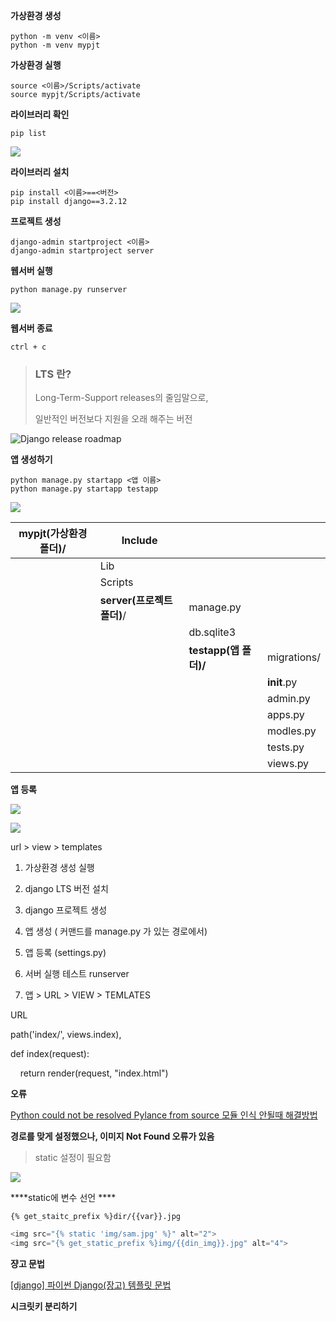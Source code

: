 **가상환경 생성**

```
python -m venv <이름>
python -m venv mypjt
```

**가상환경 실행**

```
source <이름>/Scripts/activate
source mypjt/Scripts/activate
```

**라이브러리 확인**

```
pip list
```

![](C:\Users\Wook\AppData\Roaming\marktext\images\2022-09-21-13-52-53-image.png)

**라이브러리 설치**

```
pip install <이름>==<버전>
pip install django==3.2.12
```

**프로젝트 생성**

```
django-admin startproject <이름>
django-admin startproject server
```

**웹서버 실행**

```
python manage.py runserver
```

![](C:\Users\Wook\AppData\Roaming\marktext\images\2022-09-21-14-01-00-image.png)

**웹서버 종료**

```
ctrl + c
```

> ### LTS 란?
> 
> Long-Term-Support releases의 줄임말으로,
> 
> 일반적인 버전보다 지원을 오래 해주는 버전

![Django release roadmap](https://static.djangoproject.com/img/release-roadmap.4cf783b31fbe.png)

**앱 생성하기**

```
python manage.py startapp <앱 이름>
python manage.py startapp testapp
```

![](C:\Users\Wook\AppData\Roaming\marktext\images\2022-09-21-14-18-21-image.png)

| mypjt(가상환경 폴더)/ | Include              |                    |             |
| --------------- | -------------------- | ------------------ | ----------- |
|                 | Lib                  |                    |             |
|                 | Scripts              |                    |             |
|                 | **server(프로젝트 폴더)**/ | manage.py          |             |
|                 |                      | db.sqlite3         |             |
|                 |                      | **testapp(앱 폴더)/** | migrations/ |
|                 |                      |                    | __init__.py |
|                 |                      |                    | admin.py    |
|                 |                      |                    | apps.py     |
|                 |                      |                    | modles.py   |
|                 |                      |                    | tests.py    |
|                 |                      |                    | views.py    |

**앱 등록**

![](C:\Users\Wook\AppData\Roaming\marktext\images\2022-09-22-13-54-36-image.png)

![](C:\Users\Wook\AppData\Roaming\marktext\images\2022-09-22-13-54-46-image.png)

url > view > templates

1. 가상환경 생성 실행

2.  django LTS 버전 설치

3. django 프로젝트 생성

4. 앱 생성 ( 커맨드를 manage.py 가 있는 경로에서)

5. 앱 등록 (settings.py)

6. 서버 실행 테스트  runserver

7. 앱 >  URL >  VIEW  > TEMLATES

URL

path('index/', views.index),

def index(request):

    return render(request, "index.html")



**오류**

[Python could not be resolved Pylance from source 모듈 인식 안될때 해결방법](https://incomeplus.tistory.com/187)



**경로를 맞게 설정했으나, 이미지 Not Found 오류가 있음**

> static 설정이 필요함

![](C:\Users\Wook\AppData\Roaming\marktext\images\2022-09-22-15-01-24-image.png)



****static에 변수 선언   ****

`{% get_staitc_prefix %}dir/{{var}}.jpg`

```python
<img src="{% static 'img/sam.jpg' %}" alt="2">
<img src="{% get_static_prefix %}img/{{din_img}}.jpg" alt="4">
```

**쟝고 문법**

[[django] 파이썬 Django(장고) 템플릿 문법](https://goodthings4me.tistory.com/92)

**시크릿키 분리하기**
